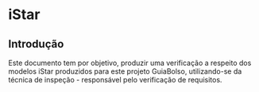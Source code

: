 # iStar

## Introdução

Este documento tem por objetivo, produzir uma verificação a respeito dos modelos
iStar produzidos para este projeto GuiaBolso, utilizando-se da técnica de inspeção - responsável pelo verificação de requisitos.

